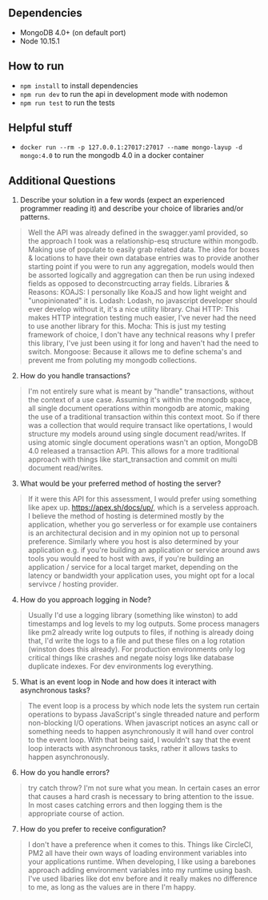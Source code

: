 ## Dependencies
 - MongoDB 4.0+ (on default port)
 - Node 10.15.1

## How to run
 - `npm install` to install dependencies
 - `npm run dev` to run the api in development mode with nodemon
 - `npm run test` to run the tests

## Helpful stuff
 - `docker run --rm -p 127.0.0.1:27017:27017 --name mongo-layup -d mongo:4.0` to run the mongodb 4.0 in a docker container

## Additional Questions
 1. Describe your solution in a few words (expect an experienced programmer reading it) and describe your choice of libraries and/or patterns.
 > Well the API was already defined in the swagger.yaml provided, so the approach I took was a relationship-esq structure within mongodb.
 > Making use of populate to easily grab related data.
 > The idea for boxes & locations to have their own database entries was to provide another starting point if you were to run any aggregation, models would then be assorted logically and aggregation can then be run using indexed fields as opposed to deconstrcucting array fields.
 > Libraries & Reasons:
 > KOAJS: I personally like KoaJS and how light weight and "unopinionated" it is.
 > Lodash: Lodash, no javascript developer should ever develop without it, it's a nice utility library.
 > Chai HTTP: This makes HTTP integration testing much easier, I've never had the need to use another library for this.
 > Mocha: This is just my testing framework of choice, I don't have any technical reasons why I prefer this library, I've just been using it for long and haven't had the need to switch.
 > Mongoose: Because it allows me to define schema's and prevent me from poluting my mongodb collections.

 2. How do you handle transactions?
 > I'm not entirely sure what is meant by "handle" transactions, without the context of a use case.
 > Assuming it's within the mongodb space, all single document operations within mongodb are atomic, making the use of a traditional transaction within this context moot.
 > So if there was a collection that would require transact like opertations, I would structure my models around using single document read/writes.
 > If using atomic single document operations wasn't an option, MongoDB 4.0 released a transaction API.
 > This allows for a more traditional approach with things like start_transaction and commit on multi document read/writes.

 3. What would be your preferred method of hosting the server?
 > If it were this API for this assessment, I would prefer using something like apex up. https://apex.sh/docs/up/, which is a serveless approach.
 > I believe the method of hosting is determined mostly by the application, whether you go serverless or for example use containers is an architectural decision 
 > and in my opinion not up to personal preference.
 > Similarly where you host is also determined by your application e.g. if you're building an application or service around aws tools you would need to host with aws, 
 > if you're building an application / service for a local target market, depending on the latency or bandwidth your application uses, you might opt for a local servivce / hosting provider.

 4. How do you approach logging in Node?
 > Usually I'd use a logging library (something like winston) to add timestamps and log levels to my log outputs.
 > Some process managers like pm2 already write log outputs to files, if nothing is already doing that, I'd write the logs to a file and put these files on a log rotation (winston does this already).
 > For production environments only log critical things like crashes and negate noisy logs like database duplicate indexes.
 > For dev environments log everything.

 5. What is an event loop in Node and how does it interact with asynchronous tasks?
 > The event loop is a process by which node lets the system run certain operations to bypass JavaScript's single threaded nature and perform non-blocking I/O operations.
 > When javascript notices an async call or something needs to happen asynchronously it will hand over control to the event loop.
 > With that being said, I wouldn't say that the event loop interacts with asynchronous tasks, rather it allows tasks to happen asynchronously.

 6. How do you handle errors?
 > try catch throw?
 > I'm not sure what you mean.
 > In certain cases an error that causes a hard crash is necessary to bring attention to the issue.
 > In most cases catching errors and then logging them is the appropriate course of action.
 
 7. How do you prefer to receive configuration?
 > I don't have a preference when it comes to this.
 > Things like CircleCI, PM2 all have their own ways of loading environment variables into your applications runtime.
 > When developing, I like using a barebones approach adding environment variables into my runtime using bash.
 > I've used libaries like dot env before and it really makes no difference to me, as long as the values are in there I'm happy.
